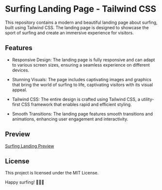 # Surfing Landing Page - Tailwind CSS

This repository contains a modern and beautiful landing page about surfing, built using Tailwind CSS. The landing page is designed to showcase the sport of surfing and create an immersive experience for visitors.

## Features
- Responsive Design: The landing page is fully responsive and can adapt to various screen sizes, ensuring a seamless experience on different devices.

- Stunning Visuals: The page includes captivating images and graphics that bring the world of surfing to life, captivating visitors with its visual appeal.

- Tailwind CSS: The entire design is crafted using Tailwind CSS, a utility-first CSS framework that enables rapid and efficient styling.

- Smooth Transitions: The landing page features smooth transitions and animations, enhancing user engagement and interactivity.

## Preview 
[Surfing Landing Preview](https://atenadadkhah.github.io/Surfing-landing-page/)

## License
This project is licensed under the MIT License.

Happy surfing! 🏄‍♀️🌊

